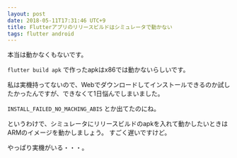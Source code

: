 ```yaml
---
layout: post
date: 2018-05-11T17:31:46 UTC+9
title: Flutterアプリのリリースビルドはシミュレータで動かない
tags: flutter android
---
```

本当は動かなくもないです。

`flutter build apk` で作ったapkはx86では動かないらしいです。

私は実機持ってないので、Webでダウンロードしてインストールできるのか試したかったんですが、できなくて1日悩んでしまいました。

`INSTALL_FAILED_NO_MACHING_ABIS` とか出てたのにね。

というわけで、シミュレータにリリースビルドのapkを入れて動かしたいときはARMのイメージを動かしましょう。
すごく遅いですけど。

やっぱり実機がいる・・・。
